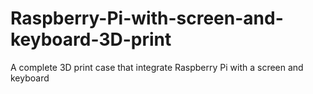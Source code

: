 # Raspberry-Pi-with-screen-and-keyboard-3D-print
A complete 3D print case that integrate Raspberry Pi with a screen and keyboard
